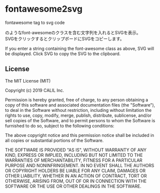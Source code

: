 # fontawesome2svg
fontawesome tag to svg code

<i class="fa fa-cog" aria-hidden="true"></i>  

のようなfont-awesomeのクラスを含む文字列を入れるとSVGを表示。  
SVGをクリックするとクリップボードにSVGをコピーします。

If you enter a string containing the font-awesome class as above, SVG will be displayed.
Click SVG to copy the SVG to the clipboard.

## License

The MIT License (MIT)

Copyright (c) 2019 CALIL Inc.

Permission is hereby granted, free of charge, to any person obtaining a copy of this software and associated documentation files (the "Software"), to deal in the Software without restriction, including without limitation the rights to use, copy, modify, merge, publish, distribute, sublicense, and/or sell copies of the Software, and to permit persons to whom the Software is furnished to do so, subject to the following conditions:

The above copyright notice and this permission notice shall be included in all copies or substantial portions of the Software.

THE SOFTWARE IS PROVIDED "AS IS", WITHOUT WARRANTY OF ANY KIND, EXPRESS OR IMPLIED, INCLUDING BUT NOT LIMITED TO THE WARRANTIES OF MERCHANTABILITY, FITNESS FOR A PARTICULAR PURPOSE AND NONINFRINGEMENT. IN NO EVENT SHALL THE AUTHORS OR COPYRIGHT HOLDERS BE LIABLE FOR ANY CLAIM, DAMAGES OR OTHER LIABILITY, WHETHER IN AN ACTION OF CONTRACT, TORT OR OTHERWISE, ARISING FROM, OUT OF OR IN CONNECTION WITH THE SOFTWARE OR THE USE OR OTHER DEALINGS IN THE SOFTWARE.